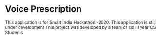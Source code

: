 <h1> Voice Prescription</h1>
This application is for Smart India Hackathon -2020.
This application is still under development
This project was developed by a team of six III year CS Students
